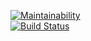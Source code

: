 [![Maintainability](https://api.codeclimate.com/v1/badges/557f0a84d03c01538e3b/maintainability)](https://codeclimate.com/github/MattDiMu/mattdimu.github.io/maintainability)  
[![Build Status](https://travis-ci.org/MattDiMu/mattdimu.github.io.svg?branch=gh-pages)](https://travis-ci.org/MattDiMu/mattdimu.github.io)